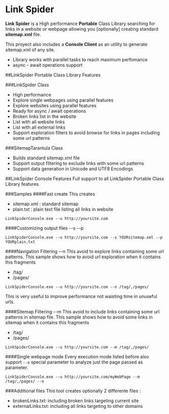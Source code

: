 Link Spider
===========

**Link Spider** is a High performance **Portable** Class Library searching for links in a website or webpage allowing you [optionally] creating standard **sitemap.xml** file.

This proyect also includes a **Console Client** as an utility to generate sitemap.xml of any site.

* Library works with parallel tasks to reach maximum perfomance
* async - await operations support

##LinkSpider Portable Class Library Features

###LinkSpider Class
* High performance
* Explore single webpages using parallel features
* Explore websites using parallel features
* Ready for async / await  operations
* Broken links list in the website 
* List with all website links
* List with all external links
* Support exploration filters to avoid browse for links in pages including some url patterns

###SitemapTarantula Class
* Builds standard sitemap.xml file
* Support output filtering to exclude links with some url patterns
* Support data generation in Unicode and UTF8 Encodings


##LinkSpider Console Features
Full support to all LinkSpider Portable Class Library features

###Samples
####Fast create
This creates
* sitemap.xml : standard sitemap
* plain.txt   : plain text file listing all links in website

```
LinkSpiderConsole.exe --u http://yoursite.com
```
####Customizing output files --s --p
```
LinkSpiderConsole.exe --u http://yoursite.com --s YOURsitemap.xml --p YOURplain.txt
```

####Navigation Filtering --n
This avoid to explore links containing some url patterns.
This sample shows how to avoid url  exploration when it contains this fragments
* /tag/
* /pages/

```
LinkSpiderConsole.exe --u http://yoursite.com --n /tag/,/pages/
```

This is very useful to improve performance not waisting time in unuseful urls.

####Sitemap Filtering --m
This avoid to include links containing some url patterns in sitemap file.
This sample shows how to avoid some links in sitemap when it contains this fragments
* /tag/
* /pages/


```
LinkSpiderConsole.exe --u http://yoursite.com --m /tag/,/pages/
```

####Single webpage mode
Every execution mode listed before also support `--o` special parameter to analyze just the page passed as parameter.

```
LinkSpiderConsole.exe --u http://yoursite.com/myWebPage --m /tag/,/pages/ --o
```

###Additional files
This tool creates optionally 2 differente files :
* brokenLinks.txt: including broken links targeting current site
* externalLinks.txt: including all links targeting to other domains

